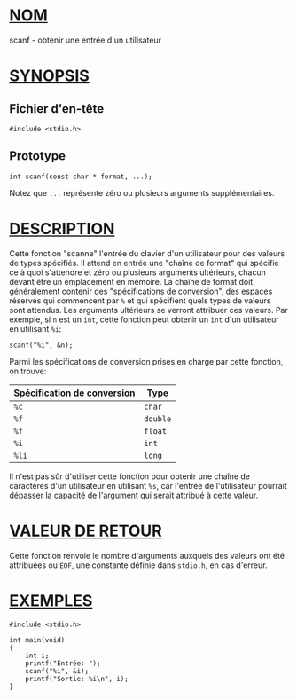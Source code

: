 # [NOM](#nom)

scanf - obtenir une entrée d'un utilisateur

# [SYNOPSIS](#synopsis)

## Fichier d'en-tête

    #include <stdio.h>

## Prototype

    int scanf(const char * format, ...);

Notez que `...` représente zéro ou plusieurs arguments supplémentaires.

# [DESCRIPTION](#description)

Cette fonction "scanne" l'entrée du clavier d'un utilisateur pour des valeurs de types spécifiés. Il attend en entrée une "chaîne de format" qui spécifie ce à quoi s'attendre et zéro ou plusieurs arguments ultérieurs, chacun devant être un emplacement en mémoire. La chaîne de format doit généralement contenir des "spécifications de conversion", des espaces réservés qui commencent par `%` et qui spécifient quels types de valeurs sont attendus. Les arguments ultérieurs se verront attribuer ces valeurs. Par exemple, si `n` est un `int`, cette fonction peut obtenir un `int` d'un utilisateur en utilisant `%i`:

    scanf("%i", &n);

Parmi les spécifications de conversion prises en charge par cette fonction, on trouve:

| Spécification de conversion | Type     |
| ------------------------ | -------- |
| `%c`                     | `char`   |
| `%f`                     | `double` |
| `%f`                     | `float`  |
| `%i`                     | `int`    |
| `%li`                    | `long`   |

Il n'est pas sûr d'utiliser cette fonction pour obtenir une chaîne de caractères d'un utilisateur en utilisant `%s`, car l'entrée de l'utilisateur pourrait dépasser la capacité de l'argument qui serait attribué à cette valeur.

# [VALEUR DE RETOUR](#valeur-de-retour)

Cette fonction renvoie le nombre d'arguments auxquels des valeurs ont été attribuées ou `EOF`, une constante définie dans `stdio.h`, en cas d'erreur.

# [EXEMPLES](#exemples)

    #include <stdio.h>

    int main(void)
    {
        int i;
        printf("Entrée: ");
        scanf("%i", &i);
        printf("Sortie: %i\n", i);
    }